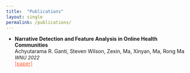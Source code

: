 ```yaml
---
title:  "Publications"
layout: single
permalink: /publications/
---
```


<ul>
<li><b>Narrative Detection and Feature Analysis in Online Health Communities</b><br>
Achyutarama R. Ganti, Steven Wilson, Zexin, Ma, Xinyan, Ma, Rong Ma <br>
<font size = "-1"><em>WNU 2022</em></font> <br>
<a href="/_pages/publishedpapers/WNU22_NarrativeDetection.pdf" style = "color:#ff5733;">[paper]</a>
 </li>

</ul>